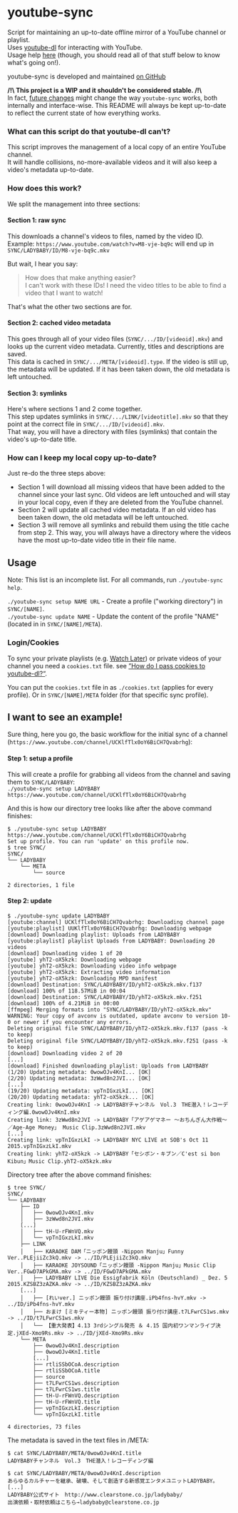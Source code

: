 # youtube-sync

Script for maintaining an up-to-date offline mirror of a YouTube channel or playlist.  
Uses [youtube-dl](https://github.com/rg3/youtube-dl/) for interacting with YouTube.  
Usage help [here](#usage) (though, you should read all of that stuff below to know what's going on!).

youtube-sync is developed and maintained [on GitHub](https://github.com/PotcFdk/youtube-sync)  

**/!\\ This project is a WIP and it shouldn't be considered stable. /!\\**  
In fact, [future changes](https://github.com/PotcFdk/youtube-sync/issues?q=is%3Aissue+is%3Aopen+label%3Aenhancement) might change the way `youtube-sync` works, both internally and interface-wise. This README will always be kept up-to-date to reflect the current state of how everything works.

### What can this script do that youtube-dl can't?
This script improves the management of a local copy of an entire YouTube channel.  
It will handle collisions, no-more-available videos and it will also keep a video's metadata up-to-date.

### How does this work?
We split the management into three sections:

#### Section 1: raw sync
This downloads a channel's videos to files, named by the video ID.  
Example: `https://www.youtube.com/watch?v=M8-vje-bq9c` will end up in `SYNC/LADYBABY/ID/M8-vje-bq9c.mkv`

But wait, I hear you say:  
>How does that make anything easier?  
>I can't work with these IDs! I need the video titles to be able to find a video that I want to watch!

That's what the other two sections are for.

#### Section 2: cached video metadata
This goes through all of your video files (`SYNC/.../ID/[videoid].mkv`) and looks up the current video metadata. Currently, titles and descriptions are saved.  
This data is cached in `SYNC/.../META/[videoid].type`.
If the video is still up, the metadata will be updated. If it has been taken down, the old metadata is left untouched.

#### Section 3: symlinks
Here's where sections 1 and 2 come together.  
This step updates symlinks in `SYNC/.../LINK/[videotitle].mkv` so that they point at the correct file in `SYNC/.../ID/[videoid].mkv`.  
That way, you will have a directory with files (symlinks) that contain the video's up-to-date title.

### How can I keep my local copy up-to-date?
Just re-do the three steps above:  
* Section 1 will download all missing videos that have been added to the channel since your last sync. Old videos are left untouched and will stay in your local copy, even if they are deleted from the YouTube channel.  
* Section 2 will update all cached video metadata. If an old video has been taken down, the old metadata will be left untouched.  
* Section 3 will remove all symlinks and rebuild them using the title cache from step 2. This way, you will always have a directory where the videos have the most up-to-date video title in their file name.  

## Usage

Note: This list is an incomplete list. For all commands, run `./youtube-sync help`.  

`./youtube-sync setup NAME URL` - Create a profile ("working directory") in `SYNC/[NAME]`.  
`./youtube-sync update NAME` - Update the content of the profile "NAME" (located in in `SYNC/[NAME]/META`).  

### Login/Cookies
To sync your private playlists (e.g. [Watch Later](https://www.youtube.com/playlist?list=WL)) or private videos of your channel you need a `cookies.txt` file. see [”How do I pass cookies to youtube-dl?“](https://github.com/ytdl-org/youtube-dl/blob/master/README.md#user-content-how-do-i-pass-cookies-to-youtube-dl).

You can put the `cookies.txt` file in as `./cookies.txt` (applies for every profile). Or in `SYNC/[NAME]/META` folder (for that specific sync profile).

## I want to see an example!
Sure thing, here you go, the basic workflow for the initial sync of a channel (`https://www.youtube.com/channel/UCKlfTlx0oY6BiCH7Qvabrhg`):  


#### Step 1: setup a profile
This will create a profile for grabbing all videos from the channel and saving them to `SYNC/LADYBABY`:  
`./youtube-sync setup LADYBABY https://www.youtube.com/channel/UCKlfTlx0oY6BiCH7Qvabrhg`

And this is how our directory tree looks like after the above command finishes:

```
$ ./youtube-sync setup LADYBABY https://www.youtube.com/channel/UCKlfTlx0oY6BiCH7Qvabrhg
Set up profile. You can run 'update' on this profile now.
$ tree SYNC/
SYNC/
└── LADYBABY
    └── META
        └── source

2 directories, 1 file
```

#### Step 2: update
```
$ ./youtube-sync update LADYBABY
[youtube:channel] UCKlfTlx0oY6BiCH7Qvabrhg: Downloading channel page
[youtube:playlist] UUKlfTlx0oY6BiCH7Qvabrhg: Downloading webpage
[download] Downloading playlist: Uploads from LADYBABY
[youtube:playlist] playlist Uploads from LADYBABY: Downloading 20 videos
[download] Downloading video 1 of 20
[youtube] yhT2-oX5kzk: Downloading webpage
[youtube] yhT2-oX5kzk: Downloading video info webpage
[youtube] yhT2-oX5kzk: Extracting video information
[youtube] yhT2-oX5kzk: Downloading MPD manifest
[download] Destination: SYNC/LADYBABY/ID/yhT2-oX5kzk.mkv.f137
[download] 100% of 118.57MiB in 00:04
[download] Destination: SYNC/LADYBABY/ID/yhT2-oX5kzk.mkv.f251
[download] 100% of 4.21MiB in 00:00
[ffmpeg] Merging formats into "SYNC/LADYBABY/ID/yhT2-oX5kzk.mkv"
WARNING: Your copy of avconv is outdated, update avconv to version 10-0 or newer if you encounter any errors.
Deleting original file SYNC/LADYBABY/ID/yhT2-oX5kzk.mkv.f137 (pass -k to keep)
Deleting original file SYNC/LADYBABY/ID/yhT2-oX5kzk.mkv.f251 (pass -k to keep)
[download] Downloading video 2 of 20
[...]
[download] Finished downloading playlist: Uploads from LADYBABY
(1/20) Updating metadata: 0wowOJv4KnI... [OK]
(2/20) Updating metadata: 3zWwd8n2JVI... [OK]
[...]
(19/20) Updating metadata: vpTnIGxzLkI... [OK]
(20/20) Updating metadata: yhT2-oX5kzk... [OK]
Creating link: 0wowOJv4KnI -> LADYBABYチャンネル　Vol.3　THE潜入！レコーディング編.0wowOJv4KnI.mkv
Creating link: 3zWwd8n2JVI -> LADYBABY「アゲアゲマネー ～おちんぎん大作戦～／Age-Age Money」 Music Clip.3zWwd8n2JVI.mkv
[...]
Creating link: vpTnIGxzLkI -> LADYBABY NYC LIVE at SOB's Oct 11 2015.vpTnIGxzLkI.mkv
Creating link: yhT2-oX5kzk -> LADYBABY「セシボン・キブン／C'est si bon Kibun」Music Clip.yhT2-oX5kzk.mkv
```

Directory tree after the above command finishes:

```
$ tree SYNC/
SYNC/
└── LADYBABY
    ├── ID
    │   ├── 0wowOJv4KnI.mkv
    │   ├── 3zWwd8n2JVI.mkv
    [...]
    │   ├── tH-U-rFWnVQ.mkv
    │   └── vpTnIGxzLkI.mkv
    ├── LINK
    │   ├── KARAOKE DAM「ニッポン饅頭 -Nippon Manju」Funny Ver..PLEjiiZc3kQ.mkv -> ../ID/PLEjiiZc3kQ.mkv
    │   ├── KARAOKE JOYSOUND「ニッポン饅頭 -Nippon Manju」Music Clip Ver..FGwD7APkGMA.mkv -> ../ID/FGwD7APkGMA.mkv
    │   ├── LADYBABY LIVE Die Essigfabrik Köln (Deutschland) _ Dez. 5 2015.KZSBZ3zAZKA.mkv -> ../ID/KZSBZ3zAZKA.mkv
    [...]
    │   ├── [れいver.] ニッポン饅頭 振り付け講座.iPb4fns-hvY.mkv -> ../ID/iPb4fns-hvY.mkv
    │   ├── おまけ [ミキティー本物] ニッポン饅頭 振り付け講座.t7LFwrCS1ws.mkv -> ../ID/t7LFwrCS1ws.mkv
    │   └── 【重大発表】4.13 3rdシングル発売 ＆ 4.15 国内初ワンマンライブ決定.jXEd-Xmo9Rs.mkv -> ../ID/jXEd-Xmo9Rs.mkv
    └── META
        ├── 0wowOJv4KnI.description
        ├── 0wowOJv4KnI.title
        [...]
        ├── rtliSSbOCoA.description
        ├── rtliSSbOCoA.title
        ├── source
        ├── t7LFwrCS1ws.description
        ├── t7LFwrCS1ws.title
        ├── tH-U-rFWnVQ.description
        ├── tH-U-rFWnVQ.title
        ├── vpTnIGxzLkI.description
        └── vpTnIGxzLkI.title

4 directories, 73 files
```

The metadata is saved in the text files in /META:  
```
$ cat SYNC/LADYBABY/META/0wowOJv4KnI.title
LADYBABYチャンネル　Vol.3　THE潜入！レコーディング編

$ cat SYNC/LADYBABY/META/0wowOJv4KnI.description
あらゆるカルチャーを継承、破壊、そして創造する新感覚エンタメユニットLADYBA­BY。
[...]
LADYBABY公式サイト　http://www.clearstone.co.jp/ladybaby/
出演依頼・取材依頼はこちら→ladybaby@clearstone.co.jp
```
